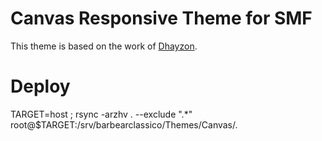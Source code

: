 Canvas Responsive Theme for SMF
===============================

This theme is based on the work of [Dhayzon](http://www.simplemachines.org/community/index.php?action=profile;u=348457).


Deploy
======

TARGET=host ;  rsync -arzhv . --exclude ".*" root@$TARGET:/srv/barbearclassico/Themes/Canvas/.

